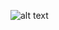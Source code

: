 ![alt text](https://cdn.fonzip.com/public/kodluyoruz/img/fundraising/27971846_748761281998348_2999043640998413504_n_1571837933301.png)